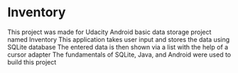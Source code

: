 # Inventory
This project was made for Udacity Android basic data storage project named Inventory This application takes user input and stores the data using SQLite database The entered data is then shown via a list with the help of a cursor adapter The fundamentals of SQLite, Java, and Android were used to build this project
